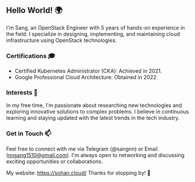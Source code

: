 ## Hello World! 🌍

I'm Sang, an OpenStack Engineer with 5 years of hands-on experience in the field. I specialize in designing, implementing, and maintaining cloud infrastructure using OpenStack technologies.

### Certifications 🎓
- Certified Kubernetes Administrator (CKA): Achieved in 2021.
- Google Professional Cloud Architecture: Obtained in 2022.

### Interests 🚀
In my free time, I'm passionate about researching new technologies and exploring innovative solutions to complex problems. I believe in continuous learning and staying updated with the latest trends in the tech industry.

### Get in Touch 📫
Feel free to connect with me via Telegram (@sangnn) or Email (nnsang1510@gmail.com). I'm always open to networking and discussing exciting opportunities or collaborations.

My website: https://sohan.cloud/
Thanks for stopping by! 🚀
<!--
**nhatsangvn/nhatsangvn** is a ✨ _special_ ✨ repository because its `README.md` (this file) appears on your GitHub profile.

Here are some ideas to get you started:

- 🔭 I’m currently working on ...
- 🌱 I’m currently learning ...
- 👯 I’m looking to collaborate on ...
- 🤔 I’m looking for help with ...
- 💬 Ask me about ...
- 📫 How to reach me: ...
- 😄 Pronouns: ...
- ⚡ Fun fact: ...
-->
